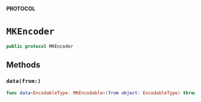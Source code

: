 **PROTOCOL**

# `MKEncoder`

```swift
public protocol MKEncoder
```

## Methods
### `data(from:)`

```swift
func data<EncodableType: MKEncodable>(from object: EncodableType) throws -> Data
```
